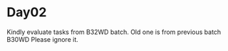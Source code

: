 # Day02
Kindly evaluate tasks from B32WD batch. Old one is from previous batch B30WD Please ignore it.
